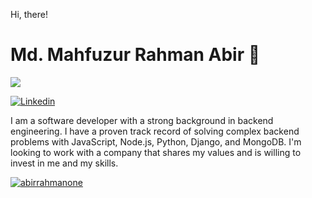 Hi, there! 

# Md. Mahfuzur Rahman Abir 👋

![](https://komarev.com/ghpvc/?username=abirrahmanone&color=brightgreen)

[![Linkedin](https://img.shields.io/badge/%20-Connect-black?color=14171A&labelColor=1976d2&logo=Linkedin&logoColor=ffffff)](https://www.linkedin.com/in/abirrahmanone)


I am a software developer with a strong background in backend engineering. I have a proven track record of solving complex backend problems with JavaScript, Node.js, Python, Django, and MongoDB. I'm looking to work with a company that shares my values and is willing to invest in me and my skills. 

<a href="">
  <img align="center" src="https://github-readme-stats.vercel.app/api/top-langs/?username=abirrahmanone&layout=compact&theme=radical" alt="abirrahmanone"/>
</a>
